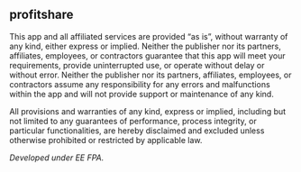 ## profitshare


This app and all affiliated services are provided “as is”, without warranty of any kind, either express or implied. Neither the publisher nor its partners, affiliates, employees, or contractors guarantee that this app will meet your requirements, provide uninterrupted use, or operate without delay or without error. Neither the publisher nor its partners, affiliates, employees, or contractors assume any responsibility for any errors and malfunctions within the app and will not provide support or maintenance of any kind.
 

All provisions and warranties of any kind, express or implied, including but not limited to any guarantees of performance, process integrity, or particular functionalities, are hereby disclaimed and excluded unless otherwise prohibited or restricted by applicable law.

_Developed under EE FPA._